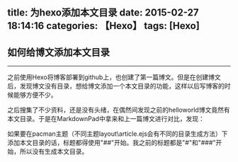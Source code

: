 title: 为hexo添加本文目录
date: 2015-02-27 18:14:16
categories: 【Hexo】
tags: [Hexo]
---
## 如何给博文添加本文目录 ##

---

之前使用Hexo将博客部署到github上，也创建了第一篇博文。但是在创建博文后，发现博文没有目录，想给博文添加一个本文目录的功能，这样以后写博客的时候能够方便不少。

之后搜集了不少资料，还是没有头绪，在偶然间发现之前的helloworld博文竟然有本文目录。于是在MarkdownPad中拿来和上一篇博文进行对比，发现：

如果要在pacman主题（不同主题layout\article.ejs会有不同的目录生成方法）下添加本文目录的话，标题都得使用"##"开始。我之前的标题都是"#"和"###"开始，所以没有生成本文目录。